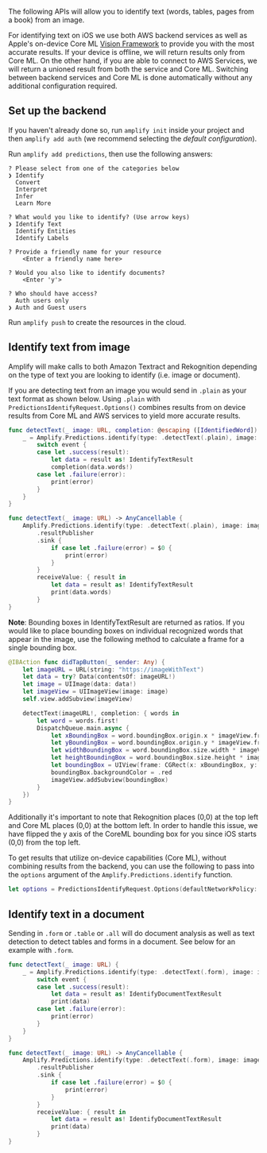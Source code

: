 The following APIs will allow you to identify text (words, tables, pages from a book) from an image.

For identifying text on iOS we use both AWS backend services as well as Apple's on-device Core ML [Vision Framework](https://developer.apple.com/documentation/vision) to provide you with the most accurate results.  If your device is offline, we will return results only from Core ML.  On the other hand, if you are able to connect to AWS Services, we will return a unioned result from both the service and Core ML.  Switching between backend services and Core ML is done automatically without any additional configuration required.

## Set up the backend

If you haven't already done so, run `amplify init` inside your project and then `amplify add auth` (we recommend selecting the *default configuration*).

Run `amplify add predictions`, then use the following answers:

```console
? Please select from one of the categories below
❯ Identify
  Convert
  Interpret
  Infer
  Learn More

? What would you like to identify? (Use arrow keys)
❯ Identify Text
  Identify Entities
  Identify Labels

? Provide a friendly name for your resource
    <Enter a friendly name here>

? Would you also like to identify documents?
    <Enter 'y'> 

? Who should have access?
  Auth users only
❯ Auth and Guest users
```

Run `amplify push` to create the resources in the cloud.

## Identify text from image

Amplify will make calls to both Amazon Textract and Rekognition depending on the type of text you are looking to identify (i.e. image or document).

If you are detecting text from an image you would send in `.plain` as your text format as shown below.  Using `.plain` with `PredictionsIdentifyRequest.Options()` combines results from on device results from Core ML and AWS services to yield more accurate results.

<amplify-block-switcher>

<amplify-block name="Listener (iOS 11+)">

```swift
func detectText(_ image: URL, completion: @escaping ([IdentifiedWord]) -> Void) {
    _ = Amplify.Predictions.identify(type: .detectText(.plain), image: image) { event in
        switch event {
        case let .success(result):
            let data = result as! IdentifyTextResult
            completion(data.words!)
        case let .failure(error):
            print(error)
        }
    }
}
```

</amplify-block>

<amplify-block name="Combine (iOS 13+)">

```swift
func detectText(_ image: URL) -> AnyCancellable {
    Amplify.Predictions.identify(type: .detectText(.plain), image: image)
        .resultPublisher
        .sink {
            if case let .failure(error) = $0 {
                print(error)
            }
        }
        receiveValue: { result in
            let data = result as! IdentifyTextResult
            print(data.words)
        }
}
```

</amplify-block>

</amplify-block-switcher>


**Note**: Bounding boxes in IdentifyTextResult are returned as ratios. If you would like to place bounding boxes on individual recognized words that appear in the image, use the following method to calculate a frame for a single bounding box.

```swift 
@IBAction func didTapButton(_ sender: Any) {
    let imageURL = URL(string: "https://imageWithText")
    let data = try? Data(contentsOf: imageURL!)
    let image = UIImage(data: data!)
    let imageView = UIImageView(image: image)
    self.view.addSubview(imageView)

    detectText(imageURL!, completion: { words in
        let word = words.first!
        DispatchQueue.main.async {
            let xBoundingBox = word.boundingBox.origin.x * imageView.frame.size.width
            let yBoundingBox = word.boundingBox.origin.y * imageView.frame.size.height
            let widthBoundingBox = word.boundingBox.size.width * imageView.frame.size.width
            let heightBoundingBox = word.boundingBox.size.height * imageView.frame.size.height
            let boundingBox = UIView(frame: CGRect(x: xBoundingBox, y: yBoundingBox, width: widthBoundingBox, height: heightBoundingBox))
            boundingBox.backgroundColor = .red
            imageView.addSubview(boundingBox)
        }
    })
}
```
Additionally it's important to note that Rekognition places (0,0) at the top left and Core ML places (0,0) at the bottom left. In order to handle this issue, we have flipped the y axis of the CoreML bounding box for you since iOS starts (0,0) from the top left.


To get results that utilize on-device capabilities (Core ML), without combining results from the backend, you can use the following to pass into the `options` argument of the `Amplify.Predictions.identify` function.
```swift
let options = PredictionsIdentifyRequest.Options(defaultNetworkPolicy: .offline, pluginOptions: nil)
```

## Identify text in a document

Sending in `.form` or `.table` or `.all` will do document analysis as well as text detection to detect tables and forms in a document. See below for an example with `.form`.

<amplify-block-switcher>

<amplify-block name="Listener (iOS 11+)">

```swift
func detectText(_ image: URL) {
    _ = Amplify.Predictions.identify(type: .detectText(.form), image: image) { event in
        switch event {
        case let .success(result):
            let data = result as! IdentifyDocumentTextResult
            print(data)
        case let .failure(error):
            print(error)
        }
    }
}
```

</amplify-block>

<amplify-block name="Combine (iOS 13+)">

```swift
func detectText(_ image: URL) -> AnyCancellable {
    Amplify.Predictions.identify(type: .detectText(.form), image: image)
        .resultPublisher
        .sink {
            if case let .failure(error) = $0 {
                print(error)
            }
        }
        receiveValue: { result in
            let data = result as! IdentifyDocumentTextResult
            print(data)
        }
}
```

</amplify-block>

</amplify-block-switcher>
